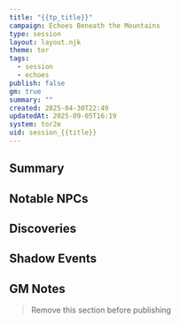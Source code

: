 ```yaml
---
title: "{{tp_title}}"
campaign: Echoes Beneath the Mountains
type: session
layout: layout.njk
theme: tor
tags:
  - session
  - echoes
publish: false
gm: true
summary: ""
created: 2025-04-30T22:49
updatedAt: 2025-09-05T16:19
system: tor2e
uid: session_{{title}}
---
```


## Summary

## Notable NPCs

## Discoveries

## Shadow Events

## GM Notes
> Remove this section before publishing
